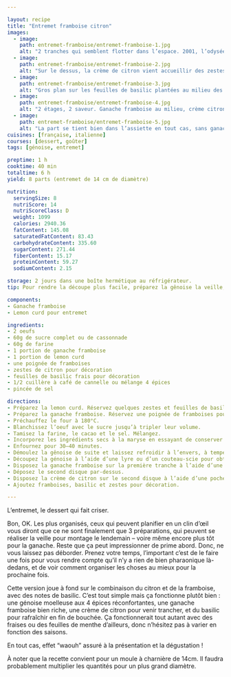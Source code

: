 ```yaml
---

layout: recipe
title: "Entremet framboise citron"
images:
  - image:
    path: entremet-framboise/entremet-framboise-1.jpg
    alt: "2 tranches qui semblent flotter dans l’espace. 2001, l’odysée de l’entremet."
  - image:
    path: entremet-framboise/entremet-framboise-2.jpg
    alt: "Sur le dessus, la crème de citron vient accueillir des zestes, des framboises fraiches et des feuilles de menthe."
  - image:
    path: entremet-framboise/entremet-framboise-3.jpg
    alt: "Gros plan sur les feuilles de basilic plantées au milieu des framboises fraiches."
  - image:
    path: entremet-framboise/entremet-framboise-4.jpg
    alt: "2 étages, 2 saveur. Ganache framboise au milieu, crème citron sur le dessus. À la dégustation ça se mange comme on le sent. Soit l’un après l’autre soit les 2 en même temps."
  - image:
    path: entremet-framboise/entremet-framboise-5.jpg
    alt: "La part se tient bien dans l’assiette en tout cas, sans ganache ou crème trop liquide. Même les framboises ne tombent pas tellement elles se sentent bien, lovées dans la crème au citron."
cuisines: [française, italienne]
courses: [dessert, goûter]
tags: [génoise, entremet]

preptime: 1 h
cooktime: 40 min
totaltime: 6 h
yield: 8 parts (entremet de 14 cm de diamètre)

nutrition:
  servingSize: 8
  nutriScore: 14
  nutriScoreClass: D
  weight: 1099
  calories: 2940.36
  fatContent: 145.08
  saturatedFatContent: 83.43
  carbohydrateContent: 335.60
  sugarContent: 271.44
  fiberContent: 15.17
  proteinContent: 59.27
  sodiumContent: 2.15

storage: 2 jours dans une boîte hermétique au réfrigérateur.
tip: Pour rendre la découpe plus facile, préparez la gênoise la veille, enrobez-la dans du film alimentaire, et conservez-la dans une boite métallique une fois refroidie.

components:
- Ganache framboise
- Lemon curd pour entremet

ingredients:
- 2 oeufs
- 60g de sucre complet ou de cassonnade
- 60g de farine
- 1 portion de ganache framboise
- 1 portion de lemon curd
- une poignée de framboises
- zestes de citron pour décoration
- feuilles de basilic frais pour décoration
- 1/2 cuillère à café de cannelle ou mélange 4 épices
- pincée de sel

directions:
- Préparez la lemon curd. Réservez quelques zestes et feuilles de basilic pour la décoration.
- Préparez la ganache framboise. Réservez une poignée de framboises pour la décoration.
- Préchauffez le four à 180°C.
- Blanchissez l’oeuf avec le sucre jusqu’à tripler leur volume.
- Tamisez la farine, le cacao et le sel. Mélangez.
- Incorporez les ingrédients secs à la maryse en essayant de conserver le maximum de volume.
- Enfournez pour 30–40 minutes.
- Démoulez la gênoise de suite et laissez refroidir à l’envers, à température ambiante. Il faut que le biscuit soit bien froid pour faciliter la découpe. 
- Découpez la génoise à l’aide d’une lyre ou d’un couteau-scie pour obtenir 2 disques égaux.
- Disposez la ganache framboise sur la première tranche à l’aide d’une poche à douille ou spatule.
- Déposez le second disque par-dessus.
- Disposez la crème de citron sur le second disque à l’aide d’une poche à douille ou spatule.
- Ajoutez framboises, basilic et zestes pour décoration. 

---
```


L’entremet, le dessert qui fait criser.

Bon, OK. Les plus organisés, ceux qui peuvent planifier en un clin d’œil vous diront que ce ne sont finalement que 3 préparations, qui peuvent se réaliser la veille pour montage le lendemain – voire même encore plus tôt pour la ganache. Reste que ça peut impressionner de prime abord. Donc, ne vous laissez pas déborder. Prenez votre temps, l’important c’est de le faire une fois pour vous rendre compte qu’il n’y a rien de bien pharaonique là-dedans, et de voir comment organiser les choses au mieux pour la prochaine fois.

Cette version joue à fond sur le combinaison du citron et de la framboise, avec des notes de basilic. C’est tout simple mais ça fonctionne plutôt bien&nbsp;: une génoise moelleuse aux 4 épices réconfortantes, une ganache framboise bien riche, une crème de citron pour venir trancher, et du basilic pour rafraîchir en fin de bouchée. Ça fonctionnerait tout autant avec des fraises ou des feuilles de menthe d’ailleurs, donc n’hésitez pas à varier en fonction des saisons.

En tout cas, effet “waouh” assuré à la présentation et la dégustation&nbsp;!

À noter que la recette convient pour un moule à charnière de 14cm. Il faudra probablement multiplier les quantités pour un plus grand diamètre.